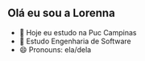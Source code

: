 ## Olá eu sou a Lorenna

- 🔭 Hoje eu estudo na Puc Campinas
- 🌱 Estudo Engenharia de Software
- 😄 Pronouns: ela/dela


